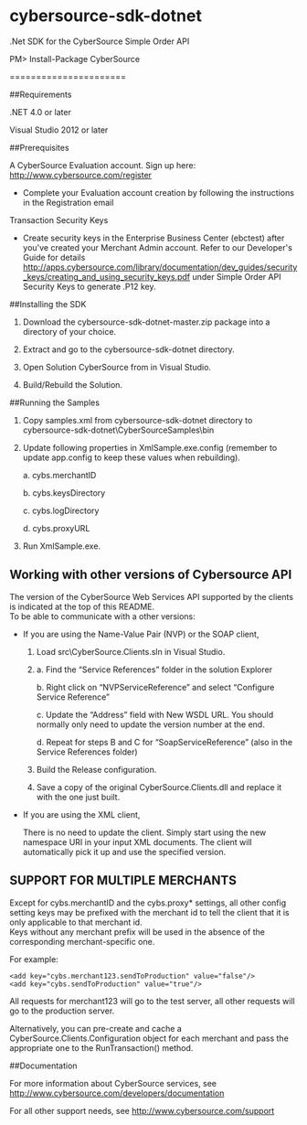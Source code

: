 cybersource-sdk-dotnet
======================

.Net SDK for the CyberSource Simple Order API

PM> Install-Package CyberSource


======================

##Requirements

.NET 4.0 or later

Visual Studio 2012 or later

##Prerequisites


A CyberSource Evaluation account. Sign up here:  <http://www.cybersource.com/register>

* Complete your Evaluation account creation by following the instructions in the Registration email

Transaction Security Keys

* Create security keys in the Enterprise Business Center (ebctest) after you've created your Merchant Admin account. 
Refer to our Developer's Guide for details <http://apps.cybersource.com/library/documentation/dev_guides/security_keys/creating_and_using_security_keys.pdf> under Simple Order API Security Keys to generate .P12 key.

##Installing the SDK 

1. Download the cybersource-sdk-dotnet-master.zip package into a directory of your choice. 

2. Extract and go to the cybersource-sdk-dotnet directory.

3. Open Solution CyberSource from in Visual Studio.

4. Build/Rebuild the Solution.

##Running the Samples

1. Copy samples.xml from cybersource-sdk-dotnet directory to cybersource-sdk-dotnet\CyberSourceSamples\bin

2. Update following properties in XmlSample.exe.config (remember to update app.config to keep these values when rebuilding).
	
	a. cybs.merchantID
	
	b. cybs.keysDirectory
	
	c. cybs.logDirectory
	
	d. cybs.proxyURL

3. Run XmlSample.exe.

## Working with other versions of Cybersource API

The version of the CyberSource Web Services API supported by the clients is indicated at the top of this README.  
To be able to communicate with a other versions:

* If you are using the Name-Value Pair (NVP) or the SOAP client,

    1. Load src\CyberSource.Clients.sln in Visual Studio.

    2.  
        a. Find the “Service References” folder in the solution Explorer
	
        b. Right click on “NVPServiceReference” and select “Configure Service Reference”
	
        c. Update the “Address” field with New WSDL URL. You should normally only need to update the version number at the end.
	
        d. Repeat for steps B and C for “SoapServiceReference” (also in the Service References folder)

    3. Build the Release configuration.

    4. Save a copy of the original CyberSource.Clients.dll and replace it with the one just built.


* If you are using the XML client,

    There is no need to update the client. Simply start using the new namespace URI in your input XML documents.
    The client will automatically pick it up and use the specified version.

## SUPPORT FOR MULTIPLE MERCHANTS

Except for cybs.merchantID and the cybs.proxy* settings, all other config setting keys may be prefixed with the merchant id to tell the client that it is only applicable to that merchant id.  
Keys without any merchant prefix will be used in the absence of the corresponding merchant-specific one.

For example:

	<add key="cybs.merchant123.sendToProduction" value="false"/>
	<add key="cybs.sendToProduction" value="true"/>

All requests for merchant123 will go to the test server, all other requests will go to the production server.

Alternatively, you can pre-create and cache a CyberSource.Clients.Configuration object for each merchant and pass the appropriate one to the RunTransaction() method.


##Documentation

For more information about CyberSource services, see <http://www.cybersource.com/developers/documentation>

For all other support needs, see <http://www.cybersource.com/support>
